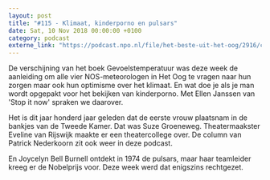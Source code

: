 ```yaml
---
layout: post
title: "#115 - Klimaat, kinderporno en pulsars"
date: Sat, 10 Nov 2018 00:00:00 +0100
category: podcast
externe_link: "https://podcast.npo.nl/file/het-beste-uit-het-oog/2916/content.omroep.nl/portal/podcast/nporadio1/het-beste-uit-het-oog/2018/11/nporadio1_het-beste-uit-het-oog_20181110_115-klimaat-kinderporno-en-pulsars.mp3"
---
```


De verschijning van het boek Gevoelstemperatuur was deze week de aanleiding om alle vier NOS-meteorologen in Het Oog te vragen naar hun zorgen maar ook hun optimisme over het klimaat. En wat doe je als je man wordt opgepakt voor het bekijken van kinderporno. Met Ellen Janssen van 'Stop it now' spraken we daarover.

Het is dit jaar honderd jaar geleden dat de eerste vrouw plaatsnam in de bankjes van de Tweede Kamer. Dat was Suze Groeneweg. Theatermaakster Eveline van Rijswijk maakte er een theatercollege over. De column van Patrick Nederkoorn zit ook weer in deze podcast.

En Joycelyn Bell Burnell ontdekt in 1974 de pulsars, maar haar teamleider kreeg er de Nobelprijs voor. Deze week werd dat enigszins rechtgezet.
